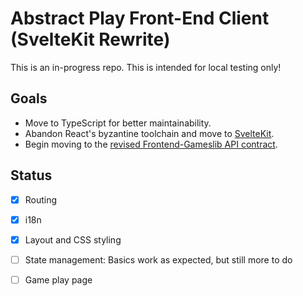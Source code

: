 # Abstract Play Front-End Client (SvelteKit Rewrite)

This is an in-progress repo. This is intended for local testing only!

## Goals

- Move to TypeScript for better maintainability.
- Abandon React's byzantine toolchain and move to [SvelteKit](https://kit.svelte.dev/).
- Begin moving to the [revised Frontend-Gameslib API contract](https://abstractplay.com/wiki/doku.php?id=rfcs:api:frontgames).

## Status

- [x] Routing
- [x] i18n
- [x] Layout and CSS styling
- [ ] State management: Basics work as expected, but still more to do
- [ ] Game play page

